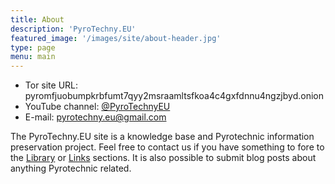 ```yaml
---
title: About
description: 'PyroTechny.EU'
featured_image: '/images/site/about-header.jpg'
type: page
menu: main
---
```


- Tor site URL: pyromfjuobumpkrbfumt7qyy2msraamltsfkoa4c4gxfdnnu4ngzjbyd.onion
- YouTube channel: [@PyroTechnyEU](https://youtube.com/@PyroTechnyEU)
- E-mail: [pyrotechny.eu@gmail.com](mailto:pyrotechny.eu@gmail.com)

The PyroTechny.EU site is a knowledge base and Pyrotechnic information preservation project.
Feel free to contact us if you have something to fore to the [Library](/library/) or [Links](/links/) sections.
It is also possible to submit blog posts about anything Pyrotechnic related.
